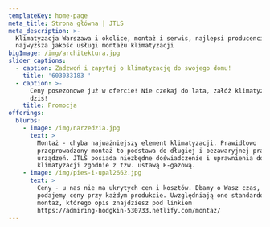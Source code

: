 ```yaml
---
templateKey: home-page
meta_title: Strona główna | JTLS
meta_description: >-
  Klimatyzacja Warszawa i okolice, montaż i serwis, najlepsi producenci,
  najwyższa jakość usługi montażu klimatyzacji
bigImage: /img/architektura.jpg
slider_captions:
  - caption: Zadzwoń i zapytaj o klimatyzację do swojego domu!
    title: '603033183 '
  - caption: >-
      Ceny posezonowe już w ofercie! Nie czekaj do lata, załóż klimatyzację już
      dziś!
    title: Promocja
offerings:
  blurbs:
    - image: /img/narzedzia.jpg
      text: >
        Montaż - chyba najważniejszy element klimatyzacji. Prawidłowo
        przeprowadzony montaż to podstawa do długiej i bezawaryjnej pracy
        urządzeń. JTLS posiada niezbędne doświadczenie i uprawnienia do montażu
        klimatyzacji zgodnie z tzw. ustawą F-gazową.
    - image: /img/pies-i-upal2662.jpg
      text: >
        Ceny - u nas nie ma ukrytych cen i kosztów. Dbamy o Wasz czas, dlatego
        podajemy ceny przy każdym produkcie. Uwzględniają one standardowy
        montaż, którego opis znajdziesz pod linkiem
        https://admiring-hodgkin-530733.netlify.com/montaz/
---
```


